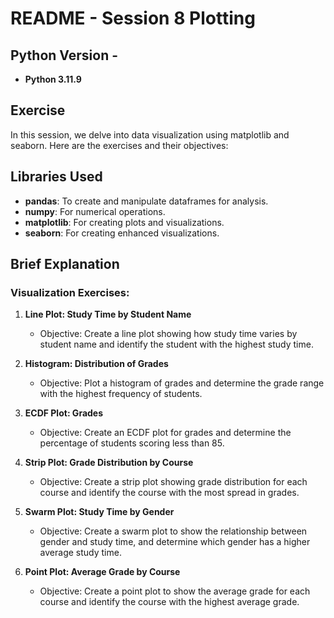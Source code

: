 # README - Session 8 Plotting

## Python Version -
- **Python 3.11.9**

## Exercise
In this session, we delve into data visualization using matplotlib and seaborn. Here are the exercises and their objectives:

## Libraries Used
- **pandas**: To create and manipulate dataframes for analysis.
- **numpy**: For numerical operations.
- **matplotlib**: For creating plots and visualizations.
- **seaborn**: For creating enhanced visualizations.

## Brief Explanation

### Visualization Exercises:

1. **Line Plot: Study Time by Student Name**
    - Objective: Create a line plot showing how study time varies by student name and identify the student with the highest study time.

2. **Histogram: Distribution of Grades**
    - Objective: Plot a histogram of grades and determine the grade range with the highest frequency of students.

3. **ECDF Plot: Grades**
    - Objective: Create an ECDF plot for grades and determine the percentage of students scoring less than 85.

4. **Strip Plot: Grade Distribution by Course**
    - Objective: Create a strip plot showing grade distribution for each course and identify the course with the most spread in grades.

5. **Swarm Plot: Study Time by Gender**
    - Objective: Create a swarm plot to show the relationship between gender and study time, and determine which gender has a higher average study time.


6. **Point Plot: Average Grade by Course**
    - Objective: Create a point plot to show the average grade for each course and identify the course with the highest average grade.
